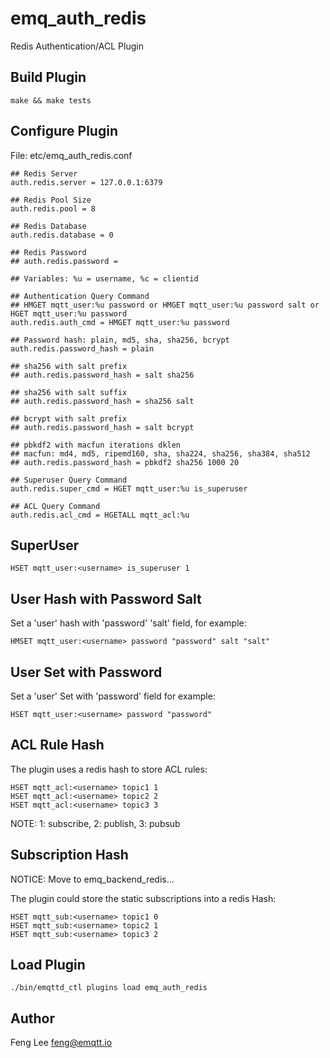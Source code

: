 
emq_auth_redis
==============

Redis Authentication/ACL Plugin

Build Plugin
------------

```
make && make tests
```

Configure Plugin
----------------

File: etc/emq_auth_redis.conf

```
## Redis Server
auth.redis.server = 127.0.0.1:6379

## Redis Pool Size
auth.redis.pool = 8

## Redis Database
auth.redis.database = 0

## Redis Password
## auth.redis.password =

## Variables: %u = username, %c = clientid

## Authentication Query Command
## HMGET mqtt_user:%u password or HMGET mqtt_user:%u password salt or HGET mqtt_user:%u password
auth.redis.auth_cmd = HMGET mqtt_user:%u password

## Password hash: plain, md5, sha, sha256, bcrypt
auth.redis.password_hash = plain

## sha256 with salt prefix
## auth.redis.password_hash = salt sha256

## sha256 with salt suffix
## auth.redis.password_hash = sha256 salt

## bcrypt with salt prefix
## auth.redis.password_hash = salt bcrypt

## pbkdf2 with macfun iterations dklen
## macfun: md4, md5, ripemd160, sha, sha224, sha256, sha384, sha512
## auth.redis.password_hash = pbkdf2 sha256 1000 20

## Superuser Query Command
auth.redis.super_cmd = HGET mqtt_user:%u is_superuser

## ACL Query Command
auth.redis.acl_cmd = HGETALL mqtt_acl:%u
```

SuperUser
---------

```
HSET mqtt_user:<username> is_superuser 1
```

User Hash with Password Salt
----------------------------

Set a 'user' hash with 'password' 'salt' field, for example:

```
HMSET mqtt_user:<username> password "password" salt "salt"
```

User Set with Password
-----------------------

Set a 'user' Set with 'password' field for example:

```
HSET mqtt_user:<username> password "password" 
```

ACL Rule Hash
-------------

The plugin uses a redis hash to store ACL rules:

```
HSET mqtt_acl:<username> topic1 1
HSET mqtt_acl:<username> topic2 2
HSET mqtt_acl:<username> topic3 3
```

NOTE: 1: subscribe, 2: publish, 3: pubsub

Subscription Hash
-----------------

NOTICE: Move to emq_backend_redis...

The plugin could store the static subscriptions into a redis Hash:

```
HSET mqtt_sub:<username> topic1 0
HSET mqtt_sub:<username> topic2 1
HSET mqtt_sub:<username> topic3 2
```

Load Plugin
-----------

```
./bin/emqttd_ctl plugins load emq_auth_redis
```

Author
------

Feng Lee <feng@emqtt.io>


